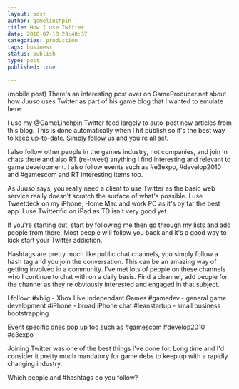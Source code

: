 ```yaml
---
layout: post
author: gamelinchpin
title: How I use Twitter
date: 2010-07-18 23:40:37
categories: production
tags: business
status: publish
type: post
published: true

---
```

(mobile post)
 There's an interesting post over on GameProducer.net about how Juuso
uses Twitter as part of his game blog that I wanted to emulate here.

I use my @GameLinchpin Twitter feed largely to auto-post new articles
from this blog. This is done automatically when I hit publish so it's
the best way to keep up-to-date. Simply [follow
us](http://Twitter.com/gamelinchpin) and you're all set.

I also follow other people in the games industry, not companies, and
join in chats there and also RT (re-tweet) anything I find interesting
and relevant to game development. I also follow events such as \#e3expo,
\#develop2010 and \#gamescom and RT interesting items too.

As Juuso says, you really need a client to use Twitter as the basic web
service really doesn't scratch the surface of what's possible.
 I use Tweetdeck on my iPhone, Home Mac and work PC as it's by far the
best app. I use Twitterific on iPad as TD isn't very good yet.

If you're starting out, start by following me then go through my lists
and add people from there. Most people will follow you back and it's a
good way to kick start your Twitter addiction.

Hashtags are pretty much like public chat channels, you simply follow a
hash tag and you join the conversation. This can be an amazing way of
getting involved in a community. I've met lots of people on these
channels who I continue to chat with on a daily basis. Find a channel,
add people for the channel as they're obviously interested and engaged
in that subject.

I follow:
 \#xblig - Xbox Live Independant Games
 \#gamedev - general game development
 \#iPhone - broad iPhone chat
 \#leanstartup - small business bootstrapping

Event specific ones pop up too such as
 \#gamescom
 \#develop2010
 \#e3expo

Joining Twitter was one of the best things I've done for. Long time and
I'd consider it pretty much mandatory for game debs to keep up with a
rapidly changing industry.

Which people and \#hashtags do you follow?

